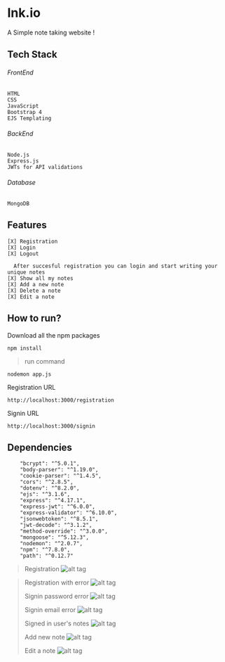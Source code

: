 # Ink.io
A Simple note taking website ! 	
## Tech Stack

###### FrontEnd
```
HTML
CSS
JavaScript
Bootstrap 4
EJS Templating
```
###### BackEnd
```
Node.js
Express.js
JWTs for API validations
```
###### Database
```
MongoDB
```
## Features
```
[X] Registration    
[X] Login            
[X] Logout

  After succesful registration you can login and start writing your unique notes
[X] Show all my notes
[X] Add a new note
[X] Delete a note
[X] Edit a note
```
## How to run?
Download all the npm packages

```
npm install
```
>run command

```
nodemon app.js
```
Registration URL
```
http://localhost:3000/registration
```
Signin URL
```
http://localhost:3000/signin
```
## Dependencies
        "bcrypt": "^5.0.1",
        "body-parser": "^1.19.0",
        "cookie-parser": "^1.4.5",
        "cors": "^2.8.5",
        "dotenv": "^8.2.0",
        "ejs": "^3.1.6",
        "express": "^4.17.1",
        "express-jwt": "^6.0.0",
        "express-validator": "^6.10.0",
        "jsonwebtoken": "^8.5.1",
        "jwt-decode": "^3.1.2",
        "method-override": "^3.0.0",
        "mongoose": "^5.12.3",
        "nodemon": "^2.0.7",
        "npm": "^7.8.0",
        "path": "^0.12.7"
  
 >Registration
  ![alt tag](https://github.com/prabhjeevnijjar/Ink.io/blob/main/Screenshots/Registration.PNG)
  
 >Registration with error
 > ![alt tag](https://github.com/prabhjeevnijjar/Ink.io/blob/main/Screenshots/Registration%20w%20error.PNG)
 > 
 >Signin password error
 > ![alt tag](https://github.com/prabhjeevnijjar/Ink.io/blob/main/Screenshots/Sign%20in%20password%20error.PNG)
 > 
 >Signin email error
 > ![alt tag](https://github.com/prabhjeevnijjar/Ink.io/blob/main/Screenshots/Sign%20in%20email%20error.PNG)
 > 
 >Signed in user's notes
 > ![alt tag](https://github.com/prabhjeevnijjar/Ink.io/blob/main/Screenshots/Signed%20in%20user's%20notes.PNG)
 > 
 >Add new note
 > ![alt tag](https://github.com/prabhjeevnijjar/Ink.io/blob/main/Screenshots/Add%20new%20note%20for%20signed%20in%20user.PNG)
 > 
 >Edit a note
 > ![alt tag](https://github.com/prabhjeevnijjar/Ink.io/blob/main/Screenshots/Edit%20a%20note.PNG)

 

